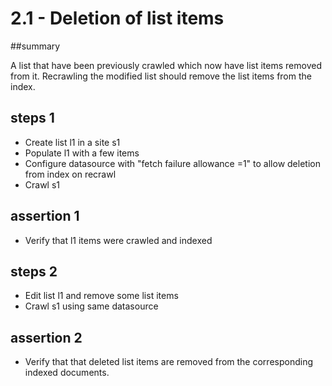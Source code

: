 # 2.1 - Deletion of list items

##summary 

A list that have been previously crawled which now have list items removed from it. Recrawling the modified list should remove the list items from the index.

## steps 1

  * Create list l1 in a site s1
  * Populate l1 with a few items
  * Configure datasource with "fetch failure allowance =1" to allow deletion from index on recrawl
  * Crawl s1 
  
## assertion 1 

  * Verify that l1 items were crawled and indexed

## steps 2

  * Edit list l1 and remove some list items
  * Crawl s1 using same datasource

## assertion 2

  * Verify that that deleted list items are removed from the corresponding indexed documents.
